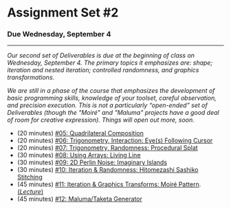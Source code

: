 # Assignment Set #2

### Due Wednesday, September 4

---

*Our second set of Deliverables is due at the beginning of class on Wednesday, September 4. The primary topics it emphasizes are: shape; iteration and nested iteration; controlled randomness, and graphics transformations.*

*We are still in a phase of the course that emphasizes the development of basic programming skills, knowledge of your toolset, careful observation, and precision execution. This is not a particularly “open-ended” set of Deliverables (though the "Moiré" and "Maluma" projects have a good deal of room for creative expression). Things will open out more, soon.*

* (20 minutes) [#05: Quadrilateral Composition]()
* (20 minutes) [#06: Trigonometry, Interaction: Eye(s) Following Cursor](https://openprocessing.org/class/93074/#/c/93242)
* (20 minutes) [#07: Trigonometry, Randomness: Procedural Splat](https://openprocessing.org/class/93074/#/c/93243)
* (30 minutes) [#08: Using Arrays: Living Line](https://openprocessing.org/class/93074/#/c/93244)
* (30 minutes) [#09: 2D Perlin Noise: Imaginary Islands](https://openprocessing.org/class/93074/#/c/93245)
* (30 minutes) [#10: Iteration & Randomness: Hitomezashi Sashiko Stitching](https://openprocessing.org/class/93074/#/c/93247)
* (45 minutes) [#11: Iteration & Graphics Transforms: Moiré Pattern](https://openprocessing.org/class/93074/#/c/93248). [(*Lecture*)](https://github.com/golanlevin/60-212/blob/main/lectures/moire_resources.md)
* (45 minutes) [#12: Maluma/Taketa Generator](https://openprocessing.org/class/93074/#/c/93250)


